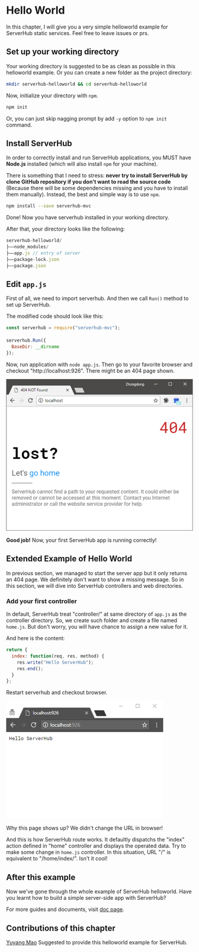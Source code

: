 # Hello World

In this chapter, I will give you a very simple helloworld example for ServerHub static services. Feel free to leave issues or prs.

## Set up your working directory

Your working directory is suggested to be as clean as possible in this helloworld example. Or you can create a new folder as the project directory:

```bash
mkdir serverhub-helloworld && cd serverhub-helloworld
```

Now, initialize your directory with `npm`.

```bash
npm init
```

Or, you can just skip nagging prompt by add `-y` option to `npm init` command.

## Install ServerHub

In order to correctly install and run ServerHub applications, you MUST have **Node.js** installed (which will also install `npm` for your machine).

There is something that I need to stress: **never try to install ServerHub by clone GitHub repository if you don't want to read the source code** (Because there will be some dependencies missing and you have to install them manually). Instead, the best and simple way is to use `npm`.

```bash
npm install --save serverhub-mvc
```

Done! Now you have serverhub installed in your working directory.

After that, your directory looks like the following:

```js
serverhub-helloworld/
├——node_modules/
├——app.js // entry of server
├——package-lock.json
├——package.json
```

## Edit `app.js`

First of all, we need to import serverhub. And then we call `Run()` method to set up ServerHub.

The modified code should look like this:

```js
const serverhub = require("serverhub-mvc");

serverhub.Run({
  BaseDir: __dirname
});
```

Now, run application with `node app.js`. Then go to your favorite browser and checkout "http://localhost:926". There might be an 404 page shown.

![404](/assets/helloworld-404.png)

**Good job!** Now, your first ServerHub app is running correctly!

## Extended Example of Hello World

In previous section, we managed to start the server app but it only returns an 404 page. We definitely don't want to show a missing message. So in this section, we will dive into ServerHub controllers and web directories.

### Add your first controller

In default, ServerHub treat "controller/" at same directory of `app.js` as the controller directory. So, we create such folder and create a file named `home.js`. But don't worry, you will have chance to assign a new value for it.

And here is the content:

```js
return {
  index: function(req, res, method) {
    res.write("Hello ServerHub");
    res.end();
  }
};
```

Restart serverhub and checkout browser.

![helloworld-controller](/assets/helloworld-controller.png)

Why this page shows up? We didn't change the URL in browser!

And this is how ServerHub route works. It defaultly dispatchs the "index" action defined in "home" controller and displays the operated data. Try to make some change in `home.js` controller. In this situation, URL "/" is equivalent to "/home/index/". Isn't it cool!

## After this example

Now we've gone through the whole example of ServerHub helloworld. Have you learnt how to build a simple server-side app with ServerHub?

For more guides and documents, visit [doc page](/documention).

## Contributions of this chapter

[Yuyang Mao](https://github.com/maoyuyang) Suggested to provide this helloworld example for ServerHub.
